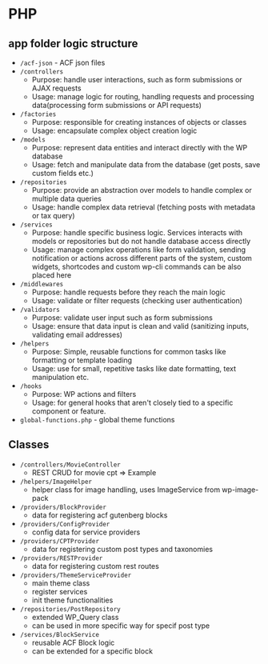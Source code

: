 # PHP

## app folder logic structure

- `/acf-json` - ACF json files
- `/controllers`
  - Purpose: handle user interactions, such as form submissions or AJAX requests
  - Usage: manage logic for routing, handling requests and processing data(processing form submissions or API requests)
- `/factories`
    - Purpose: responsible for creating instances of objects or classes
    - Usage: encapsulate complex object creation logic
- `/models`
    - Purpose: represent data entities and interact directly with the WP database
    - Usage: fetch and manipulate data from the database (get posts, save custom fields etc.)
- `/repositories`
    - Purpose: provide an abstraction over models to handle complex or multiple data queries
    - Usage: handle complex data retrieval (fetching posts with metadata or tax query)
- `/services`
    - Purpose: handle specific business logic. Services interacts with models or repositories but do not handle database access directly
    - Usage: manage complex operations like form validation, sending notification or actions across different parts of the system, custom widgets, shortcodes and custom wp-cli commands can be also placed here
- `/middlewares`
    - Purpose: handle requests before they reach the main logic  
    - Usage: validate or filter requests (checking user authentication)
- `/validators`
    - Purpose: validate user input such as form submissions
    - Usage: ensure that data input is clean and valid (sanitizing inputs, validating email addresses)
- `/helpers`
    - Purpose: Simple, reusable functions for common tasks like formatting or template loading
    - Usage: use for small, repetitive tasks like date formatting, text manipulation etc.
- `/hooks`
    - Purpose: WP actions and filters
    - Usage: for general hooks that aren't closely tied to a specific component or feature.
- `global-functions.php` - global theme functions

## Classes

- `/controllers/MovieController`
  - REST CRUD for movie cpt => Example
- `/helpers/ImageHelper`
  - helper class for image handling, uses ImageService from wp-image-pack
- `/providers/BlockProvider`
  - data for registering acf gutenberg blocks
- `/providers/ConfigProvider`
  - config data for service providers
- `/providers/CPTProvider`
  - data for registering custom post types and taxonomies
- `/providers/RESTProvider`
  - data for registering custom rest routes
- `/providers/ThemeServiceProvider`
  - main theme class
  - register services
  - init theme functionalities
- `/repositories/PostRepository`
    - extended WP_Query class
    - can be used in more specific way for specif post type
- `/services/BlockService`
  - reusable ACF Block logic
  - can be extended for a specific block